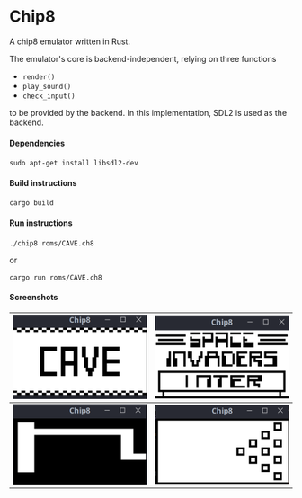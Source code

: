 # Chip8

A chip8 emulator written in Rust.

The emulator's core is backend-independent, relying on three functions
+ `render()`
+ `play_sound()`
+ `check_input()`

to be provided by the backend.
In this implementation, SDL2 is used as the backend.

#### Dependencies
```$xslt
sudo apt-get install libsdl2-dev
```
#### Build instructions
```$xslt
cargo build
```

#### Run instructions
```$xslt
./chip8 roms/CAVE.ch8
```
or
```$xslt
cargo run roms/CAVE.ch8
```

#### Screenshots

![alt text](roms/chip8_3.png)|![alt text](roms/chip8_4.png)
:-----------:|:-----------:
![alt text](roms/chip8_2.png)|![alt text](roms/chip8_1.png)
